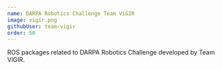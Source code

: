 ```yaml
---
name: DARPA Robotics Challenge Team ViGIR
image: vigir.png
githubUser: team-vigir
order: 50
---
```

ROS packages related to DARPA Robotics Challenge developed by Team ViGIR.